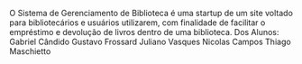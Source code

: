 O Sistema de Gerenciamento de Biblioteca é uma startup de um site voltado para bibliotecários e usuários utilizarem, com finalidade de facilitar o empréstimo e devolução de livros dentro de uma biblioteca.
Dos Alunos:
Gabriel Cândido
Gustavo Frossard
Juliano Vasques
Nicolas Campos
Thiago Maschietto
